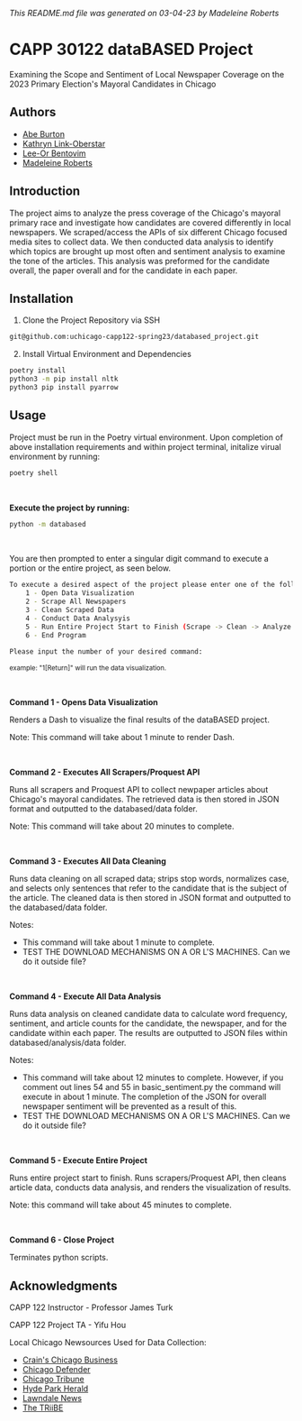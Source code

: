 *This README.md file was generated on 03-04-23 by Madeleine Roberts*
# CAPP 30122 dataBASED Project
Examining the Scope and Sentiment of Local Newspaper Coverage on the 2023 Primary Election's Mayoral Candidates in Chicago

## Authors
- [Abe Burton](https://github.com/abejburton)
- [Kathryn Link-Oberstar](https://github.com/klinkoberstar)
- [Lee-Or Bentovim](https://github.com/bentoviml)
- [Madeleine Roberts](https://github.com/MadeleineKRoberts) 

## Introduction
The project aims to analyze the press coverage of the Chicago's mayoral primary race and investigate how candidates are covered differently in local newspapers. We scraped/access the APIs of six different Chicago focused media sites to collect data. We then conducted data analysis to identify which topics are brought up most often and sentiment analysis to examine the tone of the articles. This analysis was preformed for the candidate overall, the paper overall and for the candidate in each paper.


## Installation

1. Clone the Project Repository via SSH
```bash
git@github.com:uchicago-capp122-spring23/databased_project.git
```

2. Install Virtual Environment and Dependencies
```bash
poetry install
python3 -m pip install nltk
python3 pip install pyarrow
```

## Usage
Project must be run in the Poetry virtual environment. 
Upon completion of above installation requirements and within project terminal, initalize virual environment by running:
```bash
poetry shell
```
<br />


**Execute the project by running:**
```bash
python -m databased
```
<br />

You are then prompted to enter a singular digit command to execute a portion or the entire project, as seen below. 

```bash
To execute a desired aspect of the project please enter one of the following commands:
    1 - Open Data Visualization
    2 - Scrape All Newspapers
    3 - Clean Scraped Data
    4 - Conduct Data Analysyis
    5 - Run Entire Project Start to Finish (Scrape -> Clean -> Analyze -> Visualize)
    6 - End Program
    
Please input the number of your desired command:
```
<sub>example: "1[Return]" will run the data visualization.</sub>

<br />

**Command 1 - Opens Data Visualization**

Renders a Dash to visualize the final results of the dataBASED project.

Note: This command will take about 1 minute to render Dash.

<br />

**Command 2 - Executes All Scrapers/Proquest API**

Runs all scrapers and Proquest API to collect newpaper articles about Chicago's mayoral candidates. The retrieved data is then stored in JSON format and outputted to the databased/data folder.

Note: This command will take about 20 minutes to complete.

<br />

**Command 3 - Executes All Data Cleaning**

Runs data cleaning on all scraped data; strips stop words, normalizes case, and selects only sentences that refer to the candidate that is the subject of the article. The cleaned data is then stored in JSON format and outputted to the databased/data folder.

Notes:
 - This command will take about 1 minute to complete.
 - TEST THE DOWNLOAD MECHANISMS ON A OR L'S MACHINES. Can we do it outside file?

<br />


**Command 4 - Execute All Data Analysis**

Runs data analysis on cleaned candidate data to calculate word frequency, sentiment, and article counts for the candidate, the newspaper, and for the candidate within each paper. The results are outputted to JSON files within databased/analysis/data folder.

Notes: 
- This command will take about 12 minutes to complete. However, if you comment out lines 54 and 55 in basic_sentiment.py the command will execute in about 1 minute. The completion of the JSON for overall newspaper sentiment will be prevented as a result of this.
- TEST THE DOWNLOAD MECHANISMS ON A OR L'S MACHINES. Can we do it outside file?

<br />


**Command 5 - Execute Entire Project**

Runs entire project start to finish. Runs scrapers/Proquest API, then cleans article data, conducts data analysis, and renders the visualization of results.

Note: this command will take about 45 minutes to complete.

<br />

**Command 6 - Close Project**

Terminates python scripts.

## Acknowledgments
CAPP 122 Instructor - Professor James Turk

CAPP 122 Project TA - Yifu Hou

Local Chicago Newsources Used for Data Collection:
- [Crain's Chicago Business](https://www.chicagobusiness.com/)
- [Chicago Defender](https://chicagodefender.com/)
- [Chicago Tribune](https://www.chicagotribune.com/)
- [Hyde Park Herald](https://www.hpherald.com/)
- [Lawndale News](http://www.lawndalenews.com/)
- [The TRiiBE](https://thetriibe.com/)

